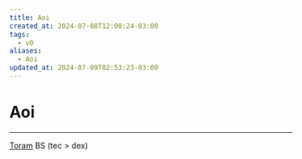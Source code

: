```yaml
---
title: Aoi
created_at: 2024-07-08T12:00:24-03:00
tags:
  - v0
aliases:
  - Aoi
updated_at: 2024-07-09T02:53:23-03:00
---
```

# Aoi
---

[Toram](_draft/2024/07/2024-07-06-Toram.md)
BS (tec > dex)